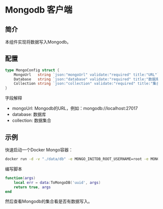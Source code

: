 <!--
 Copyright (C) 2023 wwhai

 This program is free software: you can redistribute it and/or modify
 it under the terms of the GNU Affero General Public License as
 published by the Free Software Foundation, either version 3 of the
 License, or (at your option) any later version.

 This program is distributed in the hope that it will be useful,
 but WITHOUT ANY WARRANTY; without even the implied warranty of
 MERCHANTABILITY or FITNESS FOR A PARTICULAR PURPOSE.  See the
 GNU Affero General Public License for more details.

 You should have received a copy of the GNU Affero General Public License
 along with this program.  If not, see <http://www.gnu.org/licenses/>.
-->

# Mongodb 客户端
## 简介
本组件实现将数据写入Mongodb。
## 配置
```go
type MongoConfig struct {
	MongoUrl   string `json:"mongoUrl" validate:"required" title:"URL"`
	Database   string `json:"database" validate:"required" title:"数据库"`
	Collection string `json:"collection" validate:"required" title:"集合"`
}
```
字段解释
- mongoUrl: Mongodb的URL，例如：mongodb://localhost:27017
- database: 数据库
- collection: 数据集合

## 示例

快速启动一个Docker Mongo容器：

```sh
docker run -d -v "./data/db" -e MONGO_INITDB_ROOT_USERNAME=root -e MONGO_INITDB_ROOT_PASSWORD=123456 -p 27017:27017 --name mongodb-container mongo
```
编写脚本

```lua
function(args)
    local err = data:ToMongoDB('uuid', args)
	return true, args
end
```
然后查看Mongodb的集合看是否有数据写入。